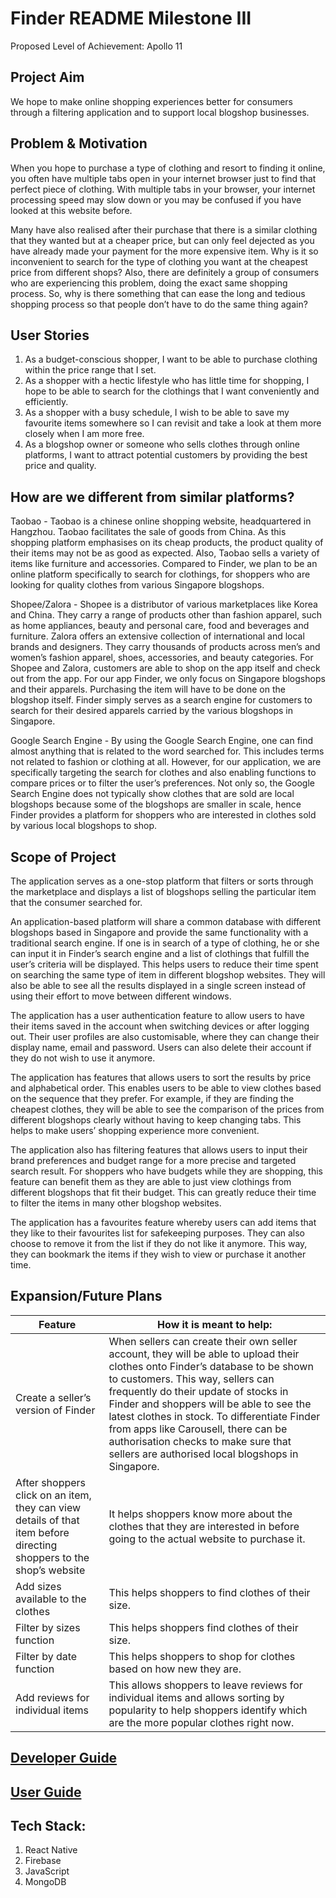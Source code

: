 # Finder README Milestone III

Proposed Level of Achievement: Apollo 11

## Project Aim 
We hope to make online shopping experiences better for consumers through a filtering application and to support local blogshop businesses.

## Problem & Motivation

When you hope to purchase a type of clothing and resort to finding it online, you often have multiple tabs open in your internet browser just to find that perfect piece of clothing. With multiple tabs in your browser,  your internet processing speed may slow down or you may be confused if you have looked at this website before.

Many have also realised after their purchase that there is a similar clothing that they wanted but at a cheaper price, but can only feel dejected as you have already made your payment for the more expensive item. Why is it so inconvenient to search for the type of clothing you want at the cheapest price from different shops? Also, there are definitely a group of consumers who are experiencing this problem, doing the exact same shopping process. So, why is there something that can ease the long and tedious shopping process so that people don’t have to do the same thing again?

## User Stories

1. As a budget-conscious shopper, I want to be able to purchase clothing within the price range that I set.
2. As a shopper with a hectic lifestyle who has little time for shopping, I hope to be able to search for the clothings that I want conveniently and efficiently.
3. As a shopper with a busy schedule, I wish to be able to save my favourite items somewhere so I can revisit and take a look at them more closely when I am more free.
4. As a blogshop owner or someone who sells clothes through online platforms, I want to attract potential customers by providing the best price and quality.

## How are we different from similar platforms?

Taobao - Taobao is a chinese online shopping website, headquartered in Hangzhou. Taobao facilitates the sale of goods from China. As this shopping platform emphasises on its cheap products, the product quality of their items may not be as good as expected. Also, Taobao sells a variety of items like furniture and accessories. Compared to Finder, we plan to be an online platform specifically to search for clothings, for shoppers who are looking for quality clothes from various Singapore blogshops. 

Shopee/Zalora - Shopee is a distributor of various marketplaces like Korea and China. They carry a range of products other than fashion apparel, such as home appliances, beauty and personal care, food and beverages and furniture. Zalora offers an extensive collection of international and local brands and designers. They carry thousands of products across men’s and women’s fashion apparel, shoes, accessories, and beauty categories. For Shopee and Zalora, customers are able to shop on the app itself and check out from the app. For our app Finder, we only focus on Singapore blogshops and their apparels. Purchasing the item will have to be done on the blogshop itself. Finder simply serves as a search engine for customers to search for their desired apparels carried by the various blogshops in Singapore.

Google Search Engine - By using the Google Search Engine, one can find almost anything that is related to the word searched for. This includes terms not related to fashion or clothing at all. However, for our application, we are specifically targeting the search for clothes and also enabling functions to compare prices or to filter the user’s preferences. Not only so, the Google Search Engine does not typically show clothes that are sold are local blogshops because some of the blogshops are smaller in scale, hence Finder provides a platform for shoppers who are interested in clothes sold by various local blogshops to shop.

## Scope of Project

The application serves as a one-stop platform that filters or sorts through the marketplace and displays a list of blogshops selling the particular item that the consumer searched for.

An application-based platform will share a common database with different blogshops based in Singapore and provide the same functionality with a traditional search engine. If one is in search of a type of clothing, he or she can input it in Finder’s search engine and a list of clothings that fulfill the user’s criteria will be displayed. This helps users to reduce their time spent on searching the same type of item in different blogshop websites. They will also be able to see all the results displayed in a single screen instead of using their effort to move between different windows.

The application has a user authentication feature to allow users to have their items saved in the account when switching devices or after logging out. Their user profiles are also customisable, where they can change their display name, email and password. Users can also delete their account if they do not wish to use it anymore.

The application has features that allows users to sort the results by price and alphabetical order. This enables users to be able to view clothes based on the sequence that they prefer. For example, if they are finding the cheapest clothes, they will be able to see the comparison of the prices from different blogshops clearly without having to keep changing tabs. This helps to make users’ shopping experience more convenient.

The application also has filtering features that allows users to input their brand preferences and budget range for a more precise and targeted search result. For shoppers who have budgets while they are shopping, this feature can benefit them as they are able to just view clothings from different blogshops that fit their budget. This can greatly reduce their time to filter the items in many other blogshop websites.

The application has a favourites feature whereby users can add items that they like to their favourites list for safekeeping purposes. They can also choose to remove it from the list if they do not like it anymore. This way, they can bookmark the items if they wish to view or purchase it another time.

## Expansion/Future Plans
| Feature | How it is meant to help: |
| --- | --- |
| Create a seller’s version of Finder | When sellers can create their own seller account, they will be able to upload their clothes onto Finder’s database to be shown to customers. This way, sellers can frequently do their update of stocks in Finder and shoppers will be able to see the latest clothes in stock. To differentiate Finder from apps like Carousell, there can be authorisation checks to make sure that sellers are authorised local blogshops in Singapore. |
| After shoppers click on an item, they can view details of that item before directing shoppers to the shop’s website | It helps shoppers know more about the clothes that they are interested in before going to the actual website to purchase it. | 
| Add sizes available to the clothes | This helps shoppers to find clothes of their size. |
| Filter by sizes function | This helps shoppers find clothes of their size. | 
| Filter by date function | This helps shoppers to shop for clothes based on how new they are. |
| Add reviews for individual items | This allows shoppers to leave reviews for individual items and allows sorting by popularity to help shoppers identify which are the more popular clothes right now. |





## [Developer Guide](https://docs.google.com/document/d/1zTsLrKHNAHJqrbxkYPd_cT5bJ3cwo6aarTBEzBbRbPU/edit?usp=sharing)

## [User Guide](https://docs.google.com/document/d/1qWwqgJbvjqEPv1MFZ4-y8aJB6Vww-X4QdPTuSfW62iI/edit?usp=sharing)

## Tech Stack:
1. React Native
2. Firebase
3. JavaScript
4. MongoDB

